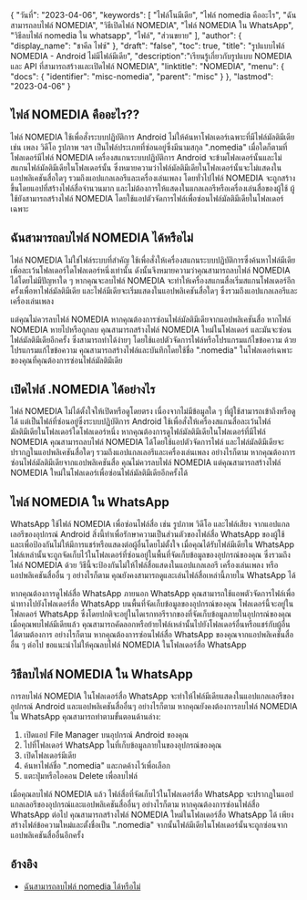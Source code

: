 {
"วันที่": "2023-04-06",
  "keywords": [
"ไฟล์โนมีเดีย",
"ไฟล์ nomedia คืออะไร",
"ฉันสามารถลบไฟล์ NOMEDIA",
"วิธีเปิดไฟล์ NOMEDIA",
"ไฟล์ NOMEDIA ใน WhatsApp",
"วิธีลบไฟล์ nomedia ใน whatsapp",
"ไฟล์",
"ส่วนขยาย"
],
  "author": {
"display_name": "ชาคีล ไฟซ์"
},
"draft": "false",
"toc": true,
"title": "รูปแบบไฟล์ NOMEDIA - Android ไม่มีไฟล์มีเดีย",
  "description":"เรียนรู้เกี่ยวกับรูปแบบ NOMEDIA และ API ที่สามารถสร้างและเปิดไฟล์ NOMEDIA",
  "linktitle": "NOMEDIA",
  "menu": {
    "docs": {
      "identifier": "misc-nomedia",
      "parent": "misc"
}
},
"lastmod": "2023-04-06"
}

## ไฟล์ NOMEDIA คืออะไร??

ไฟล์ NOMEDIA ใช้เพื่อสั่งระบบปฏิบัติการ Android ไม่ให้ค้นหาโฟลเดอร์เฉพาะที่มีไฟล์มัลติมีเดีย เช่น เพลง วิดีโอ รูปภาพ ฯลฯ เป็นไฟล์ประเภทที่ซ่อนอยู่ซึ่งมีนามสกุล ".nomedia" เมื่อใดก็ตามที่โฟลเดอร์มีไฟล์ NOMEDIA เครื่องสแกนระบบปฏิบัติการ Android จะข้ามโฟลเดอร์นั้นและไม่สแกนไฟล์มัลติมีเดียในโฟลเดอร์นั้น ซึ่งหมายความว่าไฟล์มัลติมีเดียในโฟลเดอร์นั้นจะไม่แสดงในแอปพลิเคชันสื่อใดๆ รวมถึงแอปแกลเลอรีและเครื่องเล่นเพลง โดยทั่วไปไฟล์ NOMEDIA จะถูกสร้างขึ้นโดยแอปที่สร้างไฟล์สื่อจำนวนมาก และไม่ต้องการให้แสดงในแกลเลอรีหรือเครื่องเล่นสื่อของผู้ใช้ ผู้ใช้ยังสามารถสร้างไฟล์ NOMEDIA โดยใช้แอปตัวจัดการไฟล์เพื่อซ่อนไฟล์มัลติมีเดียในโฟลเดอร์เฉพาะ

## ฉันสามารถลบไฟล์ NOMEDIA ได้หรือไม่

ไฟล์ NOMEDIA ไม่ใช่ไฟล์ระบบที่สำคัญ ใช้เพื่อสั่งให้เครื่องสแกนระบบปฏิบัติการซึ่งค้นหาไฟล์มีเดียเพื่อละเว้นโฟลเดอร์ใดโฟลเดอร์หนึ่งเท่านั้น ดังนั้นจึงหมายความว่าคุณสามารถลบไฟล์ NOMEDIA ได้โดยไม่มีปัญหาใด ๆ หากคุณจะลบไฟล์ NOMEDIA จะทำให้เครื่องสแกนสื่อเริ่มสแกนโฟลเดอร์อีกครั้งเพื่อหาไฟล์มัลติมีเดีย และไฟล์มีเดียจะเริ่มแสดงในแอปพลิเคชันสื่อใดๆ ซึ่งรวมถึงแอปแกลเลอรีและเครื่องเล่นเพลง

แต่คุณไม่ควรลบไฟล์ NOMEDIA หากคุณต้องการซ่อนไฟล์มัลติมีเดียจากแอปพลิเคชันสื่อ หากไฟล์ NOMEDIA หายไปหรือถูกลบ คุณสามารถสร้างไฟล์ NOMEDIA ใหม่ในโฟลเดอร์ และมันจะซ่อนไฟล์มัลติมีเดียอีกครั้ง ซึ่งสามารถทำได้ง่ายๆ โดยใช้แอปตัวจัดการไฟล์หรือโปรแกรมแก้ไขข้อความ ด้วยโปรแกรมแก้ไขข้อความ คุณสามารถสร้างไฟล์และบันทึกโดยใช้ชื่อ ".nomedia" ในโฟลเดอร์เฉพาะของคุณที่คุณต้องการซ่อนไฟล์มัลติมีเดีย

## เปิดไฟล์ .NOMEDIA ได้อย่างไร

ไฟล์ NOMEDIA ไม่ได้ตั้งใจให้เปิดหรือดูโดยตรง เนื่องจากไม่มีข้อมูลใด ๆ ที่ผู้ใช้สามารถเข้าถึงหรือดูได้ แต่เป็นไฟล์ที่ซ่อนอยู่ซึ่งระบบปฏิบัติการ Android ใช้เพื่อสั่งให้เครื่องสแกนสื่อละเว้นไฟล์มัลติมีเดียในโฟลเดอร์ใดโฟลเดอร์หนึ่ง หากคุณต้องการดูไฟล์มัลติมีเดียในโฟลเดอร์ที่มีไฟล์ NOMEDIA คุณสามารถลบไฟล์ NOMEDIA ได้โดยใช้แอปตัวจัดการไฟล์ และไฟล์มัลติมีเดียจะปรากฏในแอปพลิเคชันสื่อใดๆ รวมถึงแอปแกลเลอรีและเครื่องเล่นเพลง อย่างไรก็ตาม หากคุณต้องการซ่อนไฟล์มัลติมีเดียจากแอปพลิเคชันสื่อ คุณไม่ควรลบไฟล์ NOMEDIA แต่คุณสามารถสร้างไฟล์ NOMEDIA ใหม่ในโฟลเดอร์เพื่อซ่อนไฟล์มัลติมีเดียอีกครั้งได้

## ไฟล์ NOMEDIA ใน WhatsApp

WhatsApp ใช้ไฟล์ NOMEDIA เพื่อซ่อนไฟล์สื่อ เช่น รูปภาพ วิดีโอ และไฟล์เสียง จากแอปแกลเลอรีของอุปกรณ์ Android สิ่งนี้ทำเพื่อรักษาความเป็นส่วนตัวของไฟล์สื่อ WhatsApp ของผู้ใช้ และเพื่อป้องกันไม่ให้มีการแชร์หรือแสดงต่อผู้อื่นโดยไม่ตั้งใจ เมื่อคุณได้รับไฟล์มีเดียใน WhatsApp ไฟล์เหล่านั้นจะถูกจัดเก็บไว้ในโฟลเดอร์ที่ซ่อนอยู่ในพื้นที่จัดเก็บข้อมูลของอุปกรณ์ของคุณ ซึ่งรวมถึงไฟล์ NOMEDIA ด้วย วิธีนี้จะป้องกันไม่ให้ไฟล์สื่อแสดงในแอปแกลเลอรี เครื่องเล่นเพลง หรือแอปพลิเคชันสื่ออื่น ๆ อย่างไรก็ตาม คุณยังคงสามารถดูและเล่นไฟล์สื่อเหล่านี้ภายใน WhatsApp ได้

หากคุณต้องการดูไฟล์สื่อ WhatsApp ภายนอก WhatsApp คุณสามารถใช้แอพตัวจัดการไฟล์เพื่อนำทางไปยังโฟลเดอร์สื่อ WhatsApp บนพื้นที่จัดเก็บข้อมูลของอุปกรณ์ของคุณ โฟลเดอร์นี้จะอยู่ในโฟลเดอร์ WhatsApp ซึ่งโดยปกติจะอยู่ในไดเรกทอรีรากของที่จัดเก็บข้อมูลภายในอุปกรณ์ของคุณ เมื่อคุณพบไฟล์มีเดียแล้ว คุณสามารถคัดลอกหรือย้ายไฟล์เหล่านั้นไปยังโฟลเดอร์อื่นหรือแชร์กับผู้อื่นได้ตามต้องการ อย่างไรก็ตาม หากคุณต้องการซ่อนไฟล์สื่อ WhatsApp ของคุณจากแอปพลิเคชันสื่ออื่น ๆ ต่อไป ขอแนะนำไม่ให้คุณลบไฟล์ NOMEDIA ในโฟลเดอร์สื่อ WhatsApp

## วิธีลบไฟล์ NOMEDIA ใน WhatsApp

การลบไฟล์ NOMEDIA ในโฟลเดอร์สื่อ WhatsApp จะทำให้ไฟล์มีเดียแสดงในแอปแกลเลอรีของอุปกรณ์ Android และแอปพลิเคชันสื่ออื่นๆ อย่างไรก็ตาม หากคุณยังคงต้องการลบไฟล์ NOMEDIA ใน WhatsApp คุณสามารถทำตามขั้นตอนด้านล่าง:

1. เปิดแอป File Manager บนอุปกรณ์ Android ของคุณ
2. ไปที่โฟลเดอร์ WhatsApp ในที่เก็บข้อมูลภายในของอุปกรณ์ของคุณ
3. เปิดโฟลเดอร์มีเดีย
4. ค้นหาไฟล์ชื่อ ".nomedia" และกดค้างไว้เพื่อเลือก
5. แตะปุ่มหรือไอคอน Delete เพื่อลบไฟล์

เมื่อคุณลบไฟล์ NOMEDIA แล้ว ไฟล์สื่อที่จัดเก็บไว้ในโฟลเดอร์สื่อ WhatsApp จะปรากฏในแอปแกลเลอรีของอุปกรณ์และแอปพลิเคชันสื่ออื่นๆ อย่างไรก็ตาม หากคุณต้องการซ่อนไฟล์สื่อ WhatsApp ต่อไป คุณสามารถสร้างไฟล์ NOMEDIA ใหม่ในโฟลเดอร์สื่อ WhatsApp ได้ เพียงสร้างไฟล์ข้อความใหม่และตั้งชื่อเป็น ".nomedia" จากนั้นไฟล์มีเดียในโฟลเดอร์นั้นจะถูกซ่อนจากแอปพลิเคชันสื่ออื่นอีกครั้ง

## อ้างอิง
* [ฉันสามารถลบไฟล์ nomedia ได้หรือไม่](https://www.quora.com/Can-I-delete-nomedia-files)

